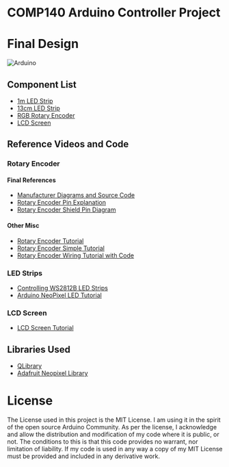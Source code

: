 # COMP140 Arduino Controller Project
# Final Design
![Arduino](https://github.com/Koltonix/comp140-arduino-controller/blob/master/images/casing/arduino-casing.png)


## Component List
- [1m LED Strip](https://coolcomponents.co.uk/products/led-light-strip-rgb-w-ww-60-led-with-rgb-white-and-warm-white-1m?_pos=1&_sid=d26b4b85e&_ss=r)
- [13cm LED Strip](https://www.bitsbox.co.uk/index.php?main_page=product_info&cPath=172_367&products_id=3532)
- [RGB Rotary Encoder](https://coolcomponents.co.uk/products/rotary-encoder-illuminated-rgb?_pos=3&_sid=9babf63b0&_ss=r)
- [LCD Screen](https://coolcomponents.co.uk/products/green-16x2-lcd-display?_pos=4&_sid=11588eb70&_ss=r)

## Reference Videos and Code
### Rotary Encoder
#### Final References
- [Manufacturer Diagrams and Source Code](https://github.com/sparkfun/Rotary_Encoder_Breakout-Illuminated)
- [Rotary Encoder Pin Explanation](https://forums.pimoroni.com/t/rgb-led-rotary-encoder-pin-out/7028)
- [Rotary Encoder Shield Pin Diagram](https://shop.pimoroni.com/products/sparkfun-rotary-encoder-breakout-illuminated-rg-rgb)

#### Other Misc
- [Rotary Encoder Tutorial](https://www.youtube.com/watch?v=5QBeKaVrWzw)
- [Rotary Encoder Simple Tutorial](https://www.instructables.com/id/Tutorial-of-Rotary-Encoder-With-Arduino/)
- [Rotary Encoder Wiring Tutorial with Code](https://www.youtube.com/watch?v=V1txmR8GXzE)

### LED Strips
- [Controlling WS2812B LED Strips](https://www.youtube.com/watch?v=UhYu0k2woRM)
- [Arduino NeoPixel LED Tutorial](https://www.youtube.com/watch?v=mliaJrkme2U)

### LCD Screen
- [LCD Screen Tutorial](https://www.youtube.com/watch?v=dZZynJLmTn8)

## Libraries Used
- [QLibrary](https://github.com/SloCompTech/QList)
- [Adafruit Neopixel Library](https://github.com/adafruit/Adafruit_NeoPixel)

# License
The License used in this project is the MIT License. I am using it in the spirit of the open source 
Arduino Community. As per the license, I acknowledge and allow the distribution and modification of
my code where it is public, or not. The conditions to this is that this code provides no warrant, nor
limitation of liability. If my code is used in any way a copy of my MIT License must be provided and 
included in any derivative work.
